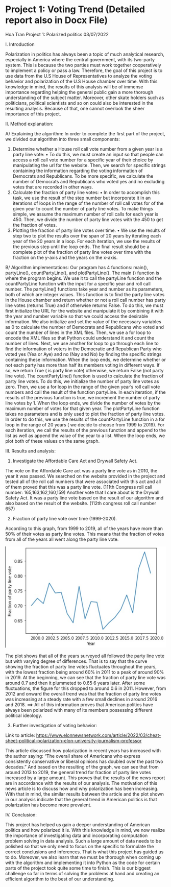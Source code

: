 # Project 1: Voting Trend (Detailed report also in Docx File)

Hoa Tran 
Project 1: Polarized politics 
03/07/2022

I. Introduction

Polarization in politics has always been a topic of much analytical research, especially in America where the central government, with its two-party system. This is because the two parties must work together cooperatively to implement a policy or pass a law. Therefore, the goal of this project is to use data from the U.S House of Representatives to analyze the voting behavior and polarization of the U.S House chamber over time. With this knowledge in mind, the results of this analysis will be of immense importance regarding helping the general public gain a more thorough understanding of the subject matter. Moreover, other skate holders such as politicians, political scientists and so on could also be interested in the resulting analysis. Because of that, one cannot overlook the sheer importance of this project. 

II. Method explanation: 

A/ Explaining the algorithm: 
In order to complete the first part of the project, we divided our algorithm into three small components:
1.	Determine whether a House roll call vote number from a given year is a party line vote: 
•	To do this, we must create an input so that people can access a roll call vote number for a specific year of their choice by manipulating the url for the website. Then, we search for specific strings containing the information regarding the voting information of Democrats and Republicans. To be more specific, we calculate the number of Democrats and Republicans who voted yes and no excluding votes that are recorded in other ways.
2.	Calculate the fraction of party line votes: 
•	In order to accomplish this task, we use the result of the step number but incorporate it in an iterations of loops in the range of the number of roll call votes for of the given year to count the number of party line votes. To make things simple, we assume the maximum number of roll calls for each year is 450. Then, we divide the number of party line votes with the 450 to get the fraction of votes.
3.	Plotting the fraction of party line votes over time. 
•	We use the results of step two to plot the results over the span of 20 years by iterating each year of the 20 years in a loop. For each iteration, we use the results of the previous step until the loop ends. The final result should be a complete plot of the fraction of party line votes over time with the fraction on the y-axis and the years on the x-axis. 

B/ Algorithm implementations: 
	Our program has 4 functions: main(), partyLine(), countPartyLine(), and plotPartyLine(). 
	The main () function is where the program begins. We use it to call the partyLine function and the countPartyLine function with the input for a specific year and roll call number. 
	The partyLine() functions take year and number as its parameters, both of which are integer values. This function is to find the party line votes in the House chamber and return whether or not a roll call number has party line votes (returns True) and if otherwise returns False. To do this, we must first initialize the URL for the website and manipulate it by combining it with the year and number variable so that we could access the desirable information. We also initialize and set the value of the necessary variables as 0 to calculate the number of Democrats and Republicans who voted and count the number of lines in the XML files. Then, we use a for loop to encode the XML files so that Python could understand it and count the number of lines. Next, we use another for loop to go through each line to find the information of voters in the Democratic and Republican Party who voted yes (Yea or Aye) and no (Nay and No) by finding the specific strings containing these information. When the loop ends, we determine whether or not each party has more than half its members voting in different ways. If so, we return True ( is party line vote) otherwise, we return False (not party line vote). 
	The countPartyLine() function is used to calculate the fraction of party line votes. To do this, we initialize the number of party line votes as zero. Then, we use a for loop in the range of the given year’s roll call vote numbers and call the result of the function partyLine. In each iteration, if the results of the previous function is true, we increment the number of party line votes by 1. When the loop ends, we divide the number of votes by the maximum number of votes for that given year. 
	The plotPartyLine function takes no parameters and is only used to plot the fraction of party line votes. In order to do this, we use the results of the countPartyLine function in a for loop in the range of 20 years ( we decide to choose from 1999 to 2019). For each iteration, we call the results of the previous function and append to the list as well as append the value of the year to a list. When the loop ends, we plot both of these values on the same graph. 

III. Results and analysis: 

1. Investigate the Affordable Care Act and Drywall Safety Act.
 
 The vote on the Affordable Care act was a party line vote as in 2010, the year it was passed. We searched on the website provided in the project and tested all of the roll call numbers that were associated with this act and all of them proved that this was a party line vote. (111th Congress roll call number: 165,163,162,160,159) 
Another vote that I care about is the Drywall Safety Act. It was a party line vote based on the result of our algorithm and also based on the result of the website. (112th congress roll call number 657)

2. Fraction of party line vote over time (1999-2020).

According to this graph, from 1999 to 2019, all of the years have more than 50% of their votes as party line votes. This means that the fraction of votes from all of the years all went along the party line vote. 

![alt text](https://github.com/HoaTran2003/Project-_1_Voting_Trend/blob/main/Voting_trend_overtime.jpg)

The plot shows that all of the years surveyed all followed the party line vote but with varying degree of differences. That is to say that the curve showing the fraction of party line votes fluctuates throughout the years, with the lowest fraction being around 60% in 2011 to a peak of around 90% in 2019. 
At the beginning, we can see that the fraction of party line vote was around 0.7 and then it plummeted to 0.65 6 years later. After some fluctuations, the figure for this dropped to around 0.6 in 2011. However, from 2012 and onward the overall trend was that the fraction of party line votes was increasing at a steady rate with a few small declines in around 2016 and 2018. 
==> All of this information proves that American politics have always been polarized with many of its members possessing different political ideology. 

3. Further investigation of voting behavior:

Link to article: https://www.elonnewsnetwork.com/article/2022/03/cheat-sheet-political-polarization-elon-university-journalism-professor

This article discussed how polarization in recent years has increased with the author saying: “The overall share of Americans who express consistently conservative or liberal opinions has doubled over the past two decades.” And based on the resulting of the graph, we can see that from around 2013 to 2019, the general trend for fraction of party line votes increased by a large amount. This proves that the results of the news report are in accordance with the results of our analysis. The motivation of this news article is to discuss how and why polarization has been increasing. With that in mind, the similar results between the article and the plot shown in our analysis indicate that the general trend in American politics is that polarization has become more prevalent. 

IV. Conclusion: 

This project has helped us gain a deeper understanding of American politics and how polarized it is. With this knowledge in mind, we now realize the importance of investigating data and incorporating computation problem solving in data analysis. Such a large amount of data needs to be polished so that we only need to focus on the specific to formulate the correct conclusions and inferences. That is what this project has guided us to do. Moreover, we also learn that we must be thorough when coming up with the algorithm and implementing it into Python as the code for certain parts of the project took quite some time to finish. This is our biggest challenge so far in terms of solving the problems at hand and creating an efficient algorithm to the best of our understanding. 

